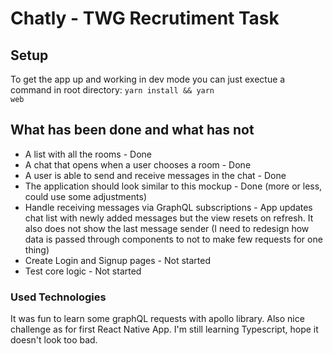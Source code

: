 # Chatly - TWG Recrutiment Task

## Setup

To get the app up and working in dev mode you can just exectue a command in root directory:
<code>yarn install && yarn web</code>

## What has been done and what has not

- A list with all the rooms - Done
- A chat that opens when a user chooses a room - Done
- A user is able to send and receive messages in the chat - Done
- The application should look similar to this mockup - Done (more or less, could use some adjustments)
- Handle receiving messages via GraphQL subscriptions - App updates chat list with newly added messages but the view resets on refresh. It also does not show the last message sender (I need to redesign how data is passed through components to not to make few requests for one thing)
- Create Login and Signup pages - Not started
- Test core logic - Not started

### Used Technologies

It was fun to learn some graphQL requests with apollo library. Also nice challenge as for first React Native App. I'm still learning Typescript, hope it doesn't look too bad.
